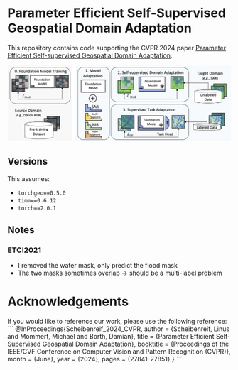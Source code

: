 # Parameter Efficient Self-Supervised Geospatial Domain Adaptation

This repository contains code supporting the CVPR 2024 paper [Parameter Efficient Self-supervised Geospatial Domain Adaptation](https://openaccess.thecvf.com/content/CVPR2024/html/Scheibenreif_Parameter_Efficient_Self-Supervised_Geospatial_Domain_Adaptation_CVPR_2024_paper.html).

![Overview image](overview_v2.jpg "Method Overview")

## Versions
This assumes:
* `torchgeo==0.5.0`
* `timm==0.6.12`
* `torch==2.0.1`

## Notes
### ETCI2021
* I removed the water mask, only predict the flood mask
* The two masks sometimes overlap -> should be a multi-label problem


# Acknowledgements
If you would like to reference our work, please use the following reference:
´´´
@InProceedings{Scheibenreif_2024_CVPR,
    author    = {Scheibenreif, Linus and Mommert, Michael and Borth, Damian},
    title     = {Parameter Efficient Self-Supervised Geospatial Domain Adaptation},
    booktitle = {Proceedings of the IEEE/CVF Conference on Computer Vision and Pattern Recognition (CVPR)},
    month     = {June},
    year      = {2024},
    pages     = {27841-27851}
}
´´´